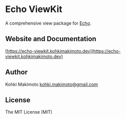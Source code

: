 # Echo ViewKit

A comprehensive view package for [Echo](https://github.com/labstack/echo).

## Website and Documentation

[https://echo-viewkit.kohkimakimoto.dev](https://echo-viewkit.kohkimakimoto.dev)

## Author

Kohki Makimoto <kohki.makimoto@gmail.com>

## License

The MIT License (MIT)
